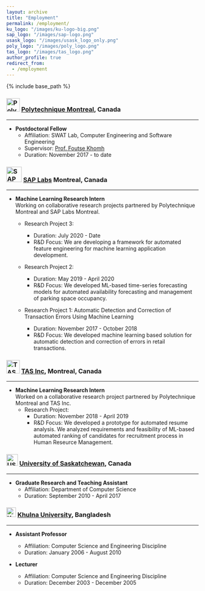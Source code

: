 ```yaml
---
layout: archive
title: "Employment"
permalink: /employment/
ku_logo: "/images/ku-logo-big.png"
sap_logo: "/images/sap-logo.png"
usask_logo: "/images/usask_logo_only.png"
poly_logo: "/images/poly_logo.png"
tas_logo: "/images/tas_logo.png"
author_profile: true
redirect_from:
  - /employment
---
```


{% include base_path %}

### <img src="{{ page.poly_logo }}" alt="PolyMTL" width="35" height="35"> <a href="https://www.polymtl.ca/" target="_blank"> Polytechnique Montreal</a>, Canada
---
* <b>Postdoctoral Fellow</b>
    * Affiliation: SWAT Lab, Computer Engineering and Software Engineering
    * Supervisor: <a href="http://www.khomh.net/" target="_blank">Prof. Foutse Khomh</a>
    * Duration: November 2017 - to date
  
### <img src="{{ page.sap_logo }}" alt="SAP" width="40" height="40"> <a href="https://www.sap.com/canada/about.html/" target="_blank"> SAP Labs</a> Montreal, Canada
---
* <b>Machine Learning Research Intern</b><br>
Working on collaborative research projects partnered by Polytechnique Montreal and SAP Labs Montreal.
    * Research Project 3: 
        * Duration: July 2020 - Date 
        * R&D Focus: We are developing a framework for automated feature engineering for machine learning application development.

    * Research Project 2: 
        * Duration: May 2019 - April 2020 
        * R&D Focus: We developed ML-based time-series forecasting models for automated availability forecasting and management of parking space occupancy.

    * Research Project 1: Automatic Detection and Correction of Transaction Errors Using Machine Learning
        * Duration: November 2017 - October 2018 
        * R&D Focus: We developed machine learning based solution for automatic detection and correction of errors in retail transactions.

### <img src="{{ page.tas_logo }}" alt="TAS" width="35" height="35"> <a href="https://www.tas.ca/" target="_blank"> TAS Inc</a>, Montreal, Canada
---
* <b>Machine Learning Research Intern</b><br>
Worked on a collaborative research project partnered by Polytechnique Montreal and TAS Inc.
    * Research Project: 
        * Duration: November 2018 - April 2019
        * R&D Focus: We developed a prototype for automated resume analysis. We analyzed requirements and feasibility of ML-based automated ranking of candidates for recruitment process in Human Reseurce Management.

### <img src="{{ page.usask_logo }}" alt="USASK" width="30" height="30"> <a href="https://www.cs.usask.ca/" target="_blank"> University of Saskatchewan</a>, Canada
---
* <b> Graduate Research and Teaching Assistant</b>
    * Affiliation: Department of Computer Science
    * Duration: September 2010 - April 2017

### <img src="{{ page.ku_logo }}" alt="KU" width="25" height="25"> <a href="https://www.ku.ac.bd/" target="_blank">Khulna University</a>, Bangladesh
---
* <b>Assistant Professor</b>
    * Affiliation: Computer Science and Engineering Discipline
    * Duration: January 2006 - August 2010

* <b>Lecturer</b>
    * Affiliation: Computer Science and Engineering Discipline
    * Duration: December 2003 - December 2005

<!-- 
### <i class="fas fa-fw fa-graduation-cap"></i> Bachelor of Science (Honors), Computer Science and Engineering

* <b>Islamic University, Bangladesh (2003)</b>
    * Concentration: Pattern Recognition
    * Thesis: Recognition of Bengali Numerals Using Artificial Neural Network
    * Supervisor: <a href="https://www.researchgate.net/profile/Babul_Islam" target="_blank">Prof. Md Babul Islam</a>
    * Position: <b>First</b> in First Class
    * Award: <span style="color: red;">University Grants Commission (UCG) Award</span>

### <i class="fas fa-fw fa-graduation-cap"></i> Higher Secondary and Secondary School Certificate
* HSC: Machpara College (86%), Dhaka Education Board (1995), Bangladesh
* SCC: Shomoshpur High School (83.1%), Jessore Education Board (1993), Bangladesh
* Award: Education Board Merit Scholarships


Work experience
======
* Summer 2015: Research Assistant
  * Github University
  * Duties included: Tagging issues
  * Supervisor: Professor Git


* Fall 2015: Research Assistant
  * Github University
  * Duties included: Merging pull requests
  * Supervisor: Professor Hub
  

Skills
======
* Skill 1
* Skill 2
  * Sub-skill 2.1
  * Sub-skill 2.2
  * Sub-skill 2.3
* Skill 3
-->
<!--
Publications
======
  <ul>{% for post in site.publications %}
    {% include archive-single-cv.html %}
  {% endfor %}</ul>


Talks
======
  <ul>{% for post in site.talks %}
    {% include archive-single-talk-cv.html %}
  {% endfor %}</ul>
  
Teaching
======
  <ul>{% for post in site.teaching %}
    {% include archive-single-cv.html %}
  {% endfor %}</ul>

Service and leadership
======
* Currently signed in to 43 different slack teams
-->
